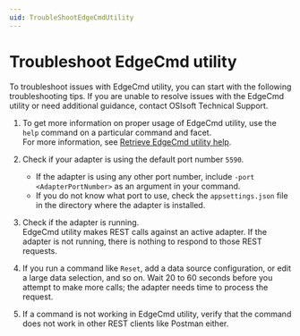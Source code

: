 ```yaml
---
uid: TroubleShootEdgeCmdUtility
---
```


# Troubleshoot EdgeCmd utility

To troubleshoot issues with EdgeCmd utility, you can start with the following troubleshooting tips. If you are unable to resolve issues with the EdgeCmd utility or need additional guidance, contact OSIsoft Technical Support.

1. To get more information on proper usage of EdgeCmd utility, use the `help` command on a particular command and facet.<br>For more information, see [Retrieve EdgeCmd utility help](xref:RetrieveEdgeCmdUtilityHelp).
2. Check if your adapter is using the default port number `5590`.

    - If the adapter is using any other port number, include `-port <AdapterPortNumber>` as an argument in your command.
    - If you do not know what port to use, check the `appsettings.json` file in the directory where the adapter is installed. 

3. Check if the adapter is running.<br>EdgeCmd utility makes REST calls against an active adapter. If the adapter is not running, there is nothing to respond to those REST requests.
4. If you run a command like `Reset`, add a data source configuration, or edit a large data selection, and so on. Wait 20 to 60 seconds before you attempt to make more calls; the adapter needs time to process the request.
5. If a command is not working in EdgeCmd utility, verify that the command does not work in other REST clients like Postman either.
